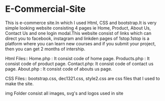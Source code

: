 # E-Commercial-Site
This is e-commerce site.In which I used Html, CSS and bootstrap.It is very simple looking website consisting 4 pages ie Home, Product, About Us, Contact Us and one login modal.This website consist of links which can direct you to facebook, instagram and linkden pages of 1stop.1stop is a platform where you can learn new courses and if you submit your project, then you can get 2 months of intership.

Html Files::
Home.php : It consist code of home page.
Products.php : It consist code of product page.
Contact.php: It consist code of contact us page.
About.php   : It consist code of abouts us page.

CSS Files::
bootstrap.css, dec1321.css, style2.css are css files that I used to make the site.

img Folder consist all images, svg's and logos used in site
